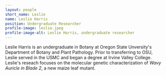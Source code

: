 ```yaml
---
layout: people
short_name: Leslie
name: Leslie Harris
position: Undergraduate Researcher
profile-image: leslie.jpeg
profile-image-alt: Leslie Harris, undergraduate researcher
---
```

Leslie Harris is an undergraduate in Botany at Oregon State Unversity's Department of Botany and Plant Pathology. Prior to transferring to OSU, Leslie served in the USMC and began a degree at Irvine Valley College. Leslie's reseach focuses on the molecular genetic characterization of *Wavy Auricle in Blade 2*, a new maize leaf mutant.